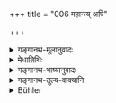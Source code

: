 +++
title = "006 महान्त्य् अपि"

+++

<details><summary>गङ्गानथ-मूलानुवादः</summary>

In female connection one should avoid these (following) ten families,—even though they be great and rich in the possession of cattle, goat and sheep and grain.—(6).
</details>

<details><summary>मेधातिथिः</summary>

वक्ष्यमाणस्य प्रतिषेधस्य निन्दार्थवादो ऽयम् । **समृद्धिः** संपत्तिः । **धनं** विभवः । **महान्त्य् अपि** प्रकृष्टान्य् अपि । धनविशेषणार्थम् आह **गोऽजाविधनधान्यतः** । तृतीयार्थे तसिः । गोऽजाविधनेन च धान्येन च । **धन**ग्रहणं गोऽजादीनां विशेषणार्थम् । धनरूपा ये गोऽजादयः । कूटसंपन्नता हि धान्यं । **स्त्रीसंबन्धो** विवाहः ।स्त्रीप्राप्त्यर्थं संबन्धः **स्त्रीसंबन्धः** ॥ ३.६ ॥
</details>

<details><summary>गङ्गानथ-भाष्यानुवादः</summary>

This verse is a deprecatory exhortation, supplementary to the Prohibition coming later.

‘*Rich*’ denotes *prosperity*.

‘*Possession*’—*property*.

‘*Though great*’—*high*.

The possessions are farther specified—‘*in the possession of catlle, &c., &c*.’ The affix ‘*tas*’ *in ‘gojavidhanadhānyataḥ*’ has the force of the Instrumental; the construction being—‘*gojāvidhanena-dhānyena*.’ The term ‘*possession*’ has been added for the purpose of qualifying ‘*cattle*’ etc., the sense being ‘cattle and the rest, which constitute
*possession*.’

‘*Grain*’ stands for property in the shape of *kūṭa* (?)

‘*Female-connection*’—*i.e*., Marriage—the compound being construed as ‘the connection for the purpose of obtaining a female mate.’—(6)
</details>

<details><summary>गङ्गानथ-तुल्य-वाक्यानि</summary>

**(verses 6-7)**

*Āśvalāyana Gṛhyasūtra* (1.5.1).—‘First of all, one should examine the
family—on the father’s as also on the mother’s side, etc., etc.’

*Yājñavalkya* (1.54).—‘\[The girl should be selected\] from a Śrotriya
family of which ten generations are well known, which is expansive and which is not beset with the defect of an infectious disease.’

*Laghu-Śātātapa* (36).—‘One shall not marry a girl whose father is not
known.’

*Viṣṇu* (Vīramitrodaya-Saṃskāra, p. 587).—‘In connection with the
marriage of Brāhmaṇas, what should be heeded is the family.’

*Yama* (Vīramitrodaya-Saṃskāra, p. 588).—‘The following are the fourteen
families in which one should not marry: (1) One should avoid such Brāhmaṇa-families as have their *Pravaras* unknown, and also (2) the family of hereditary (professional) priests; (3) a family of which the members are too tall; (4) that of which the members are too short; (5) that of which the members are of too pronounced a complexion; (6) the family of which several members have a limb wanting; (7) that of which several members have too many limbs; (8) that of which the members suffer from dyspepsia; (9) that of which the members suffer from leucoderma, or (10) leprosy and such other diseases; (11) that of which the members are too lascivious; (12) that of which the members are given up entirely to Tāntric practices; (13) the Family of which the members suffer from epilepsy or (14) from paleness.’

*Hārīta* (Vīramitrodaya-Saṃskāra, p. 589)—‘\[Such objectionable families
are to be avoided, because\] the offspring is of the same nature as the family.’

*Hārīta* (Aparārka, p. 84).—‘The following families are to be avoided
even though they he not outcasts: In which there, has been lucoderma, or leprosy, or dropsy or pthisis or other infectious deseases, in which members have been shortlived or suffering from piles; of which the
*Gotra* and *Pravara Ṛṣiṣ* are not known, or that, in which the Veda is
unknown or one which has the same *Ṛṣis*. The first six are to ho avoided because the offspring takes after the family; of the unknown
*Gotra-Pravara* is to he avoided because such a family would he unlit
for sacrificial performances; and one in which the Veda is unknown is to be avoided, because it would he unfit, for divine rites; one having the same *Ṛṣis* as the man himself is to he avoided because it is the same family. For these reasons one should examine seven generations on the father’s side and live on the mother’s side and then select as his wife a girl who has not attained puberty, is endowed with superior qualities and has a brother. He shall always select one who is fully qualified as regards family, the asterism under which she has been born, and learning and wisdom.’
</details>

<details><summary>Bühler</summary>

006	In connecting himself with a wife, let him carefully avoid the ten following families, be they ever so great, or rich in kine, horses, sheep, grain, or (other) property,
</details>
